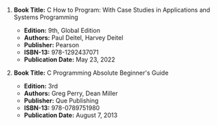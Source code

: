 1. **Book Title:** C How to Program: With Case Studies in Applications and Systems Programming
   - **Edition:** 9th, Global Edition
   - **Authors:** Paul Deitel, Harvey Deitel
   - **Publisher:** Pearson
   - **ISBN-13:** 978-1292437071
   - **Publication Date:** May 23, 2022

2. **Book Title:** C Programming Absolute Beginner's Guide
   - **Edition:** 3rd
   - **Authors:** Greg Perry, Dean Miller
   - **Publisher:** Que Publishing
   - **ISBN-13:** 978-0789751980
   - **Publication Date:** August 7, 2013
